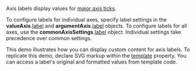 Axis labels display values for [major axis ticks](/Documentation/ApiReference/UI_Components/dxChart/Configuration/commonAxisSettings/tick/).

To configure labels for individual axes, specify label settings in the **valueAxis**.[label](/Documentation/ApiReference/UI_Components/dxChart/Configuration/valueAxis/label/) and **argumentAxis**.[label](/Documentation/ApiReference/UI_Components/dxChart/Configuration/argumentAxis/label/) objects. To configure labels for all axes, use the **commonAxisSettings**.[label](/Documentation/ApiReference/UI_Components/dxChart/Configuration/commonAxisSettings/label/) object. Individual settings take precedence over common settings.

This demo illustrates how you can display custom content for axis labels. To replicate this demo, declare SVG markup within the [template](/Documentation/ApiReference/UI_Components/dxChart/Configuration/commonAxisSettings/label/#template) property. You can access a label's original and formatted values from template code. 
<!--split-->